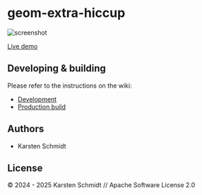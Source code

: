 # geom-extra-hiccup

![screenshot](https://raw.githubusercontent.com/thi-ng/umbrella/develop/assets/examples/geom-extra-hiccup.jpg)

[Live demo](http://demo.thi.ng/umbrella/geom-extra-hiccup/)

## Developing & building

Please refer to the instructions on the wiki:

- [Development](https://github.com/thi-ng/umbrella/wiki/Development-mode-for-examples-using-thi.ng-meta%E2%80%90css)
- [Production build](https://github.com/thi-ng/umbrella/wiki/Example-build-instructions)

## Authors

- Karsten Schmidt

## License

&copy; 2024 - 2025 Karsten Schmidt // Apache Software License 2.0
